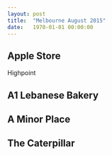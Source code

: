 ```yaml
---
layout: post
title:  "Melbourne August 2015"
date:   1970-01-01 00:00:00
---
```


## Apple Store

Highpoint

## A1 Lebanese Bakery

## A Minor Place

## The Caterpillar